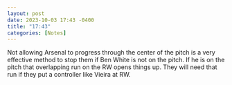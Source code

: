 ```yaml
---
layout: post
date: 2023-10-03 17:43 -0400
title: "17:43"
categories: [Notes]
---
```


Not allowing Arsenal to progress through the center of the pitch is a very effective method to stop them if Ben White is not on the pitch. If he is on the pitch that overlapping run on the RW opens things up. They will need that run if they put a controller like Vieira at RW.
